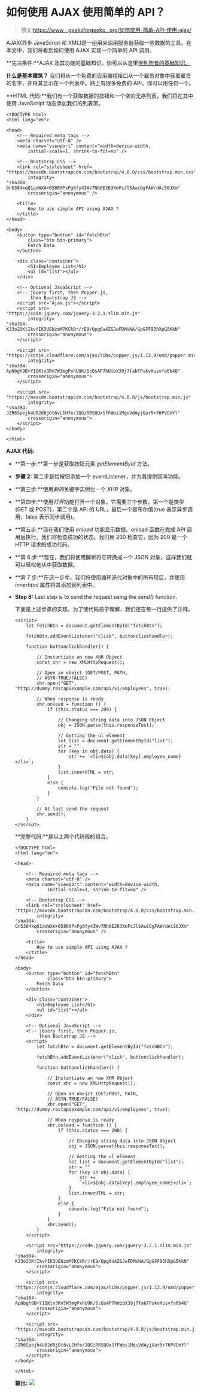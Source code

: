 # 如何使用 AJAX 使用简单的 API？

> 原文:[https://www . geeksforgeeks . org/如何使用-简单-API-使用-ajax/](https://www.geeksforgeeks.org/how-to-use-simple-api-using-ajax/)

AJAX(异步 JavaScript 和 XML)是一组用来调用服务器获取一些数据的工具。在本文中，我们将看到如何使用 AJAX 实现一个简单的 API 调用。

**先决条件:**AJAX 及其功能的基础知识。你可以从这里[学到所有的基础知识。](https://www.geeksforgeeks.org/ajax-introduction/)

**什么是基本建筑？**
我们将从一个免费的应用编程接口从一个雇员对象中获取雇员的名字，并将其显示在一个列表中。网上有很多免费的 API。你可以用任何一个。

**HTML 代码:**我们有一个获取数据的按钮和一个空的无序列表，我们将在其中使用 JavaScript 动态添加我们的列表项。

```htmlhtml
<!DOCTYPE html>
<html lang="en">

<head>
    <!-- Required meta tags -->
    <meta charset="utf-8" />
    <meta name="viewport" content="width=device-width,
        initial-scale=1, shrink-to-fit=no" />

    <!-- Bootstrap CSS -->
    <link rel="stylesheet" href=
"https://maxcdn.bootstrapcdn.com/bootstrap/4.0.0/css/bootstrap.min.css"
        integrity=
"sha384-Gn5384xqQ1aoWXA+058RXPxPg6fy4IWvTNh0E263XmFcJlSAwiGgFAW/dAiS6JXm"
        crossorigin="anonymous" />

    <title>
        How to use simple API using AJAX ?
    </title>
</head>

<body>
    <button type="button" id="fetchBtn"
        class="btn btn-primary">
        Fetch Data
    </button>

    <div class="container">
        <h1>Employee List</h1>
        <ul id="list"></ul>
    </div>

    <!-- Optional JavaScript -->
    <!-- jQuery first, then Popper.js,
         then Bootstrap JS -->
    <script src="Ajax.js"></script>
    <script src=
"https://code.jquery.com/jquery-3.2.1.slim.min.js"
        integrity=
"sha384-KJ3o2DKtIkvYIK3UENzmM7KCkRr/rE9/Qpg6aAZGJwFDMVNA/GpGFF93hXpG5KkN"
        crossorigin="anonymous">
    </script>

    <script src=
"https://cdnjs.cloudflare.com/ajax/libs/popper.js/1.12.9/umd/popper.min.js"
        integrity=
"sha384-ApNbgh9B+Y1QKtv3Rn7W3mgPxhU9K/ScQsAP7hUibX39j7fakFPskvXusvfa0b4Q"
        crossorigin="anonymous">
    </script>

    <script src=
"https://maxcdn.bootstrapcdn.com/bootstrap/4.0.0/js/bootstrap.min.js"
        integrity=
"sha384-JZR6Spejh4U02d8jOt6vLEHfe/JQGiRRSQQxSfFWpi1MquVdAyjUar5+76PVCmYl"
        crossorigin="anonymous">
    </script>
</body>

</html>
```

**AJAX 代码:**

*   **第一步:**第一步是获取按钮元素 *getElementById* 方法。
*   **步骤 2:** 第二步是给按钮添加一个 eventListener，并为其提供回叫功能。
*   **第三步:**使用*新的*关键字实例化一个 *XHR* 对象。
*   **第四步:**使用*打开*功能打开一个对象。它需要三个参数，第一个是类型(GET 或 POST)，第二个是 API 的 URL，最后一个是布尔值(true 表示异步调用，false 表示同步调用)。
*   **第五步:**现在我们使用 *onload* 功能显示数据。onload 函数在完成 API 调用后执行。我们将检查成功的状态。我们用 200 检查它，因为 200 是一个 HTTP 请求的成功代码。
*   **第 6 步:**现在，我们将使用解析将它转换成一个 JSON 对象，这样我们就可以轻松地从中获取数据。
*   **第 7 步:**在这一步中，我们将使用循环迭代对象中的所有项目，并使用 *innerhtml* 属性将其添加到列表中。
*   **Step 8:** Last step is to send the request using the *send()* function.

    下面是上述步骤的实现。为了使代码易于理解，我们还在每一行提供了注释。

    ```htmlhtml
    <script>
        let fetchBtn = document.getElementById("fetchBtn");

        fetchBtn.addEventListener("click", buttonclickhandler);

        function buttonclickhandler() {

            // Instantiate an new XHR Object
            const xhr = new XMLHttpRequest();

            // Open an obejct (GET/POST, PATH,
            // ASYN-TRUE/FALSE)
            xhr.open("GET", 
    "http://dummy.restapiexample.com/api/v1/employees", true);

            // When response is ready
            xhr.onload = function () {
                if (this.status === 200) {

                    // Changing string data into JSON Object
                    obj = JSON.parse(this.responseText);

                    // Getting the ul element
                    let list = document.getElementById("list");
                    str = ""
                    for (key in obj.data) {
                        str += `<li>${obj.data[key].employee_name}</li>`;
                    }
                    list.innerHTML = str;
                }
                else {
                    console.log("File not found");
                }
            }

            // At last send the request
            xhr.send();
        }
    </script>
    ```

    **完整代码:**是以上两个代码段的组合。

    ```htmlhtml
    <!DOCTYPE html>
    <html lang="en">

    <head>

        <!-- Required meta tags -->
        <meta charset="utf-8" />
        <meta name="viewport" content="width=device-width,
                initial-scale=1, shrink-to-fit=no" />

        <!-- Bootstrap CSS -->
        <link rel="stylesheet" href=
    "https://maxcdn.bootstrapcdn.com/bootstrap/4.0.0/css/bootstrap.min.css"
            integrity=
    "sha384-Gn5384xqQ1aoWXA+058RXPxPg6fy4IWvTNh0E263XmFcJlSAwiGgFAW/dAiS6JXm"
            crossorigin="anonymous" />

        <title>
            How to use simple API using AJAX ?
        </title>
    </head>

    <body>
        <button type="button" id="fetchBtn"
                class="btn btn-primary">
            Fetch Data
        </button>

        <div class="container">
            <h1>Employee List</h1>
            <ul id="list"></ul>
        </div>

        <!-- Optional JavaScript -->
        <!-- jQuery first, then Popper.js,
             then Bootstrap JS -->
        <script>
            let fetchBtn = document.getElementById("fetchBtn");

            fetchBtn.addEventListener("click", buttonclickhandler);

            function buttonclickhandler() {

                // Instantiate an new XHR Object
                const xhr = new XMLHttpRequest();

                // Open an obejct (GET/POST, PATH,
                // ASYN-TRUE/FALSE)
                xhr.open("GET", 
    "http://dummy.restapiexample.com/api/v1/employees", true);

                // When response is ready
                xhr.onload = function () {
                    if (this.status === 200) {

                        // Changing string data into JSON Object
                        obj = JSON.parse(this.responseText);

                        // Getting the ul element
                        let list = document.getElementById("list");
                        str = ""
                        for (key in obj.data) {
                            str += 
                            `<li>${obj.data[key].employee_name}</li>`;
                        }
                        list.innerHTML = str;
                    }
                    else {
                        console.log("File not found");
                    }
                }
                xhr.send();
            }
        </script>

        <script src="https://code.jquery.com/jquery-3.2.1.slim.min.js"
            integrity=
    "sha384-KJ3o2DKtIkvYIK3UENzmM7KCkRr/rE9/Qpg6aAZGJwFDMVNA/GpGFF93hXpG5KkN"
            crossorigin="anonymous">
        </script>

        <script src=
    "https://cdnjs.cloudflare.com/ajax/libs/popper.js/1.12.9/umd/popper.min.js"
            integrity=
    "sha384-ApNbgh9B+Y1QKtv3Rn7W3mgPxhU9K/ScQsAP7hUibX39j7fakFPskvXusvfa0b4Q"
            crossorigin="anonymous">
        </script>

        <script src=
    "https://maxcdn.bootstrapcdn.com/bootstrap/4.0.0/js/bootstrap.min.js"
            integrity=
    "sha384-JZR6Spejh4U02d8jOt6vLEHfe/JQGiRRSQQxSfFWpi1MquVdAyjUar5+76PVCmYl"
            crossorigin="anonymous">
        </script>
    </body>

    </html>
    ```

    **输出:**
    ![](img/bca561fb44875a2635be42cce058b5cc.png)